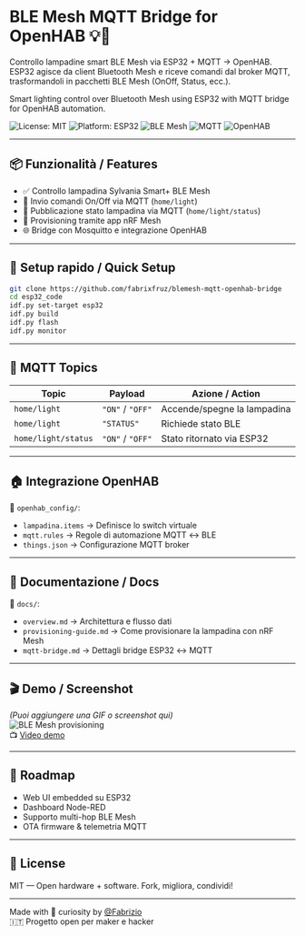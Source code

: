# BLE Mesh MQTT Bridge for OpenHAB 💡🔗

Controllo lampadine smart BLE Mesh via ESP32 + MQTT → OpenHAB.  
ESP32 agisce da client Bluetooth Mesh e riceve comandi dal broker MQTT, trasformandoli in pacchetti BLE Mesh (OnOff, Status, ecc.).

Smart lighting control over Bluetooth Mesh using ESP32 with MQTT bridge for OpenHAB automation.

![License: MIT](https://img.shields.io/badge/license-MIT-green)
![Platform: ESP32](https://img.shields.io/badge/platform-ESP32-blue)
![BLE Mesh](https://img.shields.io/badge/protocol-BLE%20Mesh-brightgreen)
![MQTT](https://img.shields.io/badge/integration-MQTT-orange)
![OpenHAB](https://img.shields.io/badge/automation-OpenHAB-yellow)

---

## 📦 Funzionalità / Features

- ✅ Controllo lampadina Sylvania Smart+ BLE Mesh
- 🔁 Invio comandi On/Off via MQTT (`home/light`)
- 🧠 Pubblicazione stato lampadina via MQTT (`home/light/status`)
- 🔧 Provisioning tramite app nRF Mesh
- 🌐 Bridge con Mosquitto e integrazione OpenHAB

---

## 🧰 Setup rapido / Quick Setup

```bash
git clone https://github.com/fabrixfruz/blemesh-mqtt-openhab-bridge
cd esp32_code
idf.py set-target esp32
idf.py build
idf.py flash
idf.py monitor

```
---

## 📡 MQTT Topics

| Topic                | Payload            | Azione / Action               |
|---------------------|--------------------|-------------------------------|
| `home/light`        | `"ON"` / `"OFF"`   | Accende/spegne la lampadina   |
| `home/light`        | `"STATUS"`         | Richiede stato BLE            |
| `home/light/status` | `"ON"` / `"OFF"`   | Stato ritornato via ESP32     |

---

## 🏠 Integrazione OpenHAB

📁 `openhab_config/`:
- `lampadina.items` → Definisce lo switch virtuale
- `mqtt.rules` → Regole di automazione MQTT ↔ BLE
- `things.json` → Configurazione MQTT broker

---

## 📘 Documentazione / Docs

📂 `docs/`:
- `overview.md` → Architettura e flusso dati
- `provisioning-guide.md` → Come provisionare la lampadina con nRF Mesh
- `mqtt-bridge.md` → Dettagli bridge ESP32 ↔ MQTT

---

## 🎬 Demo / Screenshot

*(Puoi aggiungere una GIF o screenshot qui)*  
![BLE Mesh provisioning](extras/nrf_mesh_map.png)  
📺 [Video demo](https://youtu.be/link-demo)

---

## 🧪 Roadmap

- Web UI embedded su ESP32
- Dashboard Node-RED
- Supporto multi-hop BLE Mesh
- OTA firmware & telemetria MQTT

---

## 📜 License

MIT — Open hardware + software. Fork, migliora, condividi!

---

Made with 🔧 curiosity by [@Fabrizio](https://github.com/fabrixfruz)  
🇮🇹 Progetto open per maker e hacker


